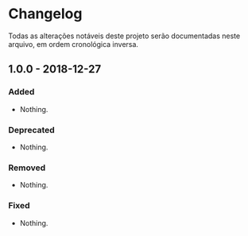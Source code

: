 # Changelog

Todas as alterações notáveis deste projeto serão documentadas neste arquivo, em ordem cronológica inversa.

## 1.0.0 - 2018-12-27

### Added

- Nothing.

### Deprecated

- Nothing.

### Removed

- Nothing.

### Fixed

- Nothing.